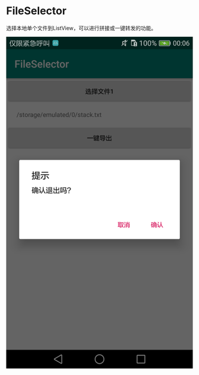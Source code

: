 # FileSelector
选择本地单个文件到ListView，可以进行拼接或一键转发的功能。

![效果截图](https://github.com/WangXianSong/FileSelector/blob/master/app/src/main/res/drawable/Screenshot.png?raw=true)
